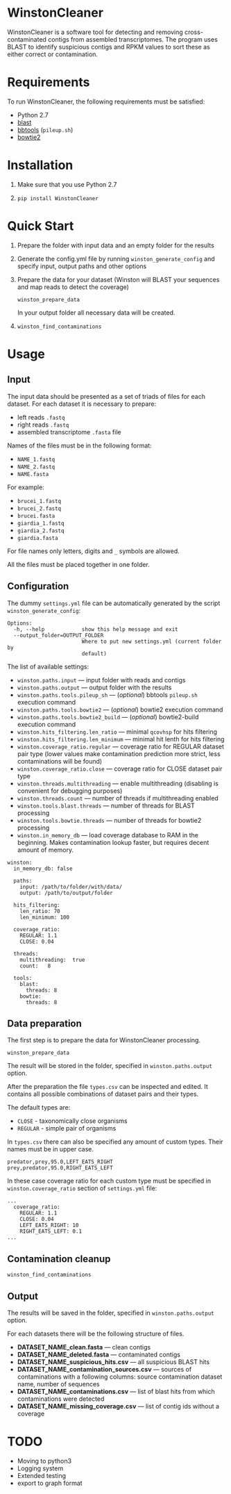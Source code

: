 # WinstonCleaner
WinstonCleaner is a software tool for detecting and removing cross-contaminated 
contigs from assembled transcriptomes. The program uses BLAST to identify 
suspicious contigs and RPKM values to sort these as either correct or 
contamination. 

# Requirements

To run WinstonCleaner, the following requirements must be satisfied:
* Python 2.7
* [blast](https://blast.ncbi.nlm.nih.gov/Blast.cgi)
* [bbtools](https://jgi.doe.gov/data-and-tools/bbtools/) (`pileup.sh`)
* [bowtie2](http://bowtie-bio.sourceforge.net/bowtie2/index.shtml)

# Installation

1. Make sure that you use Python 2.7

1. `pip install WinstonCleaner`

# Quick Start
1. Prepare the folder with input data and an empty folder for the results
1. Generate the config.yml file by running `winston_generate_config` and specify input, output paths and other options
1. Prepare the data for your dataset (Winston will BLAST your sequences and map reads to detect the coverage)

    `winston_prepare_data`

    In your output folder all necessary data will be created.

1. `winston_find_contaminations`

# Usage
## Input
The input data should be presented as a set of triads of files for each dataset.
For each dataset it is necessary to prepare:
* left reads `.fastq`
* right reads `.fastq`
* assembled transcriptome `.fasta` file

Names of the files must be in the following format:
* `NAME_1.fastq`
* `NAME_2.fastq`
* `NAME.fasta`

For example:
* `brucei_1.fastq`
* `brucei_2.fastq`
* `brucei.fasta`
* `giardia_1.fastq`
* `giardia_2.fastq`
* `giardia.fasta`

For file names only letters, digits and `_` symbols are allowed.

All the files must be placed together in one folder.

## Configuration

The dummy `settings.yml` file can be automatically generated by the script `winston_generate_config`:

```
Options:
  -h, --help            show this help message and exit
  --output_folder=OUTPUT_FOLDER
                        Where to put new settings.yml (current folder by
                        default)
```

The list of available settings:
* `winston.paths.input` &mdash; input folder with reads and contigs
* `winston.paths.output` &mdash; output folder with the results
* `winston.paths.tools.pileup_sh` &mdash; (_optional_) bbtools `pileup.sh` execution command
* `winston.paths.tools.bowtie2` &mdash; (_optional_) bowtie2 execution command
* `winston.paths.tools.bowtie2_build` &mdash; (_optional_) bowtie2-build execution command
* `winston.hits_filtering.len_ratio` &mdash; minimal `qcovhsp` for hits filtering
* `winston.hits_filtering.len_minimum` &mdash; minimal hit lenth for hits filtering
* `winston.coverage_ratio.regular` &mdash; coverage ratio for REGULAR dataset pair type 
(lower values make contamination prediction more strict, less contaminations will be found)
* `winston.coverage_ratio.close` &mdash; coverage ratio for CLOSE dataset pair type
* `winston.threads.multithreading` &mdash; enable multithreading (disabling is convenient for debugging purposes)
* `winston.threads.count` &mdash; number of threads if multithreading enabled
* `winston.tools.blast.threads` &mdash; number of threads for BLAST processing
* `winston.tools.bowtie.threads` &mdash; number of threads for bowtie2 processing
* `winston.in_memory_db` &mdash; load coverage database to RAM in the beginning. 
Makes contamination lookup faster, but requires decent amount of memory.

```
winston:
  in_memory_db: false

  paths:
    input: /path/to/folder/with/data/
    output: /path/to/output/folder

  hits_filtering:
    len_ratio: 70
    len_minimum: 100

  coverage_ratio:
    REGULAR: 1.1
    CLOSE: 0.04

  threads:
    multithreading:  true
    count:   8

  tools:
    blast:
      threads: 8
    bowtie:
      threads: 8
```

## Data preparation
The first step is to prepare the data for WinstonCleaner processing.

`winston_prepare_data`

The result will be stored in the folder, specified in `winston.paths.output` option.

After the preparation the file `types.csv` can be inspected and edited.
It contains all possible combinations of dataset pairs and their types.

The default types are:
* `CLOSE` - taxonomically close organisms
* `REGULAR` - simple pair of organisms

In `types.csv` there can also be specified any amount of custom types.
Their names must be in upper case. 

```
predator,prey,95.0,LEFT_EATS_RIGHT
prey,predator,95.0,RIGHT_EATS_LEFT
``` 

In these case coverage ratio for each custom type must be specified in `winston.coverage_ratio` section of
 `settings.yml` file:
 
```
...
  coverage_ratio:
    REGULAR: 1.1
    CLOSE: 0.04
    LEFT_EATS_RIGHT: 10
    RIGHT_EATS_LEFT: 0.1
...
```


## Contamination cleanup

`winston_find_contaminations`

## Output

The results will be saved in the folder, specified in `winston.paths.output` option.

For each datasets there will be the following structure of files.

* **DATASET_NAME_clean.fasta** &mdash; clean contigs
* **DATASET_NAME_deleted.fasta** &mdash; contaminated contigs
* **DATASET_NAME_suspicious_hits.csv** &mdash; all suspicious BLAST hits
* **DATASET_NAME_contamination_sources.csv** &mdash; 
sources of contaminations with a following columns: source contamination dataset name, number of sequences
* **DATASET_NAME_contaminations.csv** &mdash; list of blast hits from which contaminations were detected
* **DATASET_NAME_missing_coverage.csv** &mdash; list of contig ids without a coverage


# TODO
* Moving to python3
* Logging system
* Extended testing
* export to graph format

